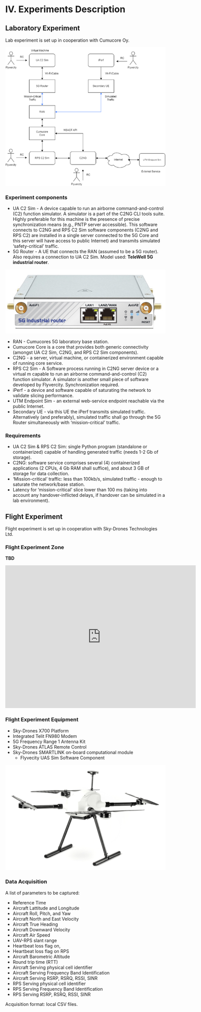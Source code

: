 # IV. Experiments Description

## Laboratory Experiment

Lab experiment is set up in cooperation with Cumucore Oy.

![Cumucore Lab Setup](images/CumucoreExperiment.png)

### Experiment components

* UA C2 Sim - A device capable to run an airborne command-and-control (C2) function simulator. A simulator is a part of the C2NG CLI tools suite. Highly preferable for this machine is the presence of precise synchronization means (e.g., PNTP server accessible). This software connects to C2NG and RPS C2 Sim software components (C2NG and RPS C2) are installed in a single server connected to the 5G Core and this server will have access to public Internet) and transmits simulated ‘safety-critical’ traffic.
* 5G Router - A UE that connects the RAN (assumed to be a 5G router). Also requires a connection to UA C2 Sim. Model used: __TeleWell 5G industrial router__.

![TeleWell 5G Router](images/TW_5G_router.jpg)

* RAN - Cumucores 5G laboratory base station.
* Cumucore Core is a core that provides both generic connectivity (amongst UA C2 Sim, C2NG, and RPS C2 Sim components).
* C2NG - a server, virtual machine, or containerized environment capable of running core service.
* RPS C2 Sim - A Software process running in C2NG server device or a virtual m capable to run an airborne command-and-control (C2) function simulator. A simulator is another small piece of software developed by Flyvercity. Synchronization required.
* iPerf - a device and software capable of saturating the network to validate slicing performance.
* UTM Endpoint Sim - an external web-service endpoint reachable via the public Internet.
* Secondary UE - via this UE the iPerf transmits simulated traffic. Alternatively (and preferably), simulated traffic shall go through the 5G Router simultaneously with ‘mission-critical’ traffic.

### Requirements

* UA C2 Sim & RPS C2 Sim: single Python program (standalone or containerized) capable of handling generated traffic (needs 1-2 Gb of storage).
* C2NG: software service comprises several (4) containerized applications (2 CPUs, 4 Gb RAM shall suffice), and about 3 GB of storage for data collection.
* ‘Mission-critical’ traffic: less than 100kb/s, simulated traffic - enough to saturate the network/base station.
* Latency for ‘mission-critical’ slice lower than 100 ms (taking into account any handover-inflicted delays, if handover can be simulated in a lab environment).

## Flight Experiment

Flight experiment is set up in cooperation with Sky-Drones Technologies Ltd.

### Flight Experiment Zone

__TBD__

<iframe src="https://www.google.com/maps/embed?pb=!1m10!1m8!1m3!1d22546.726302145213!2d-0.28324212869120474!3d51.70426319192164!3m2!1i1024!2i768!4f13.1!5e1!3m2!1sen!2sil!4v1684857176837!5m2!1sen!2sil" width="600" height="450" style="border:0;" allowfullscreen="" loading="lazy" referrerpolicy="no-referrer-when-downgrade"></iframe>

### Flight Experiment Equipment

* Sky-Drones X700 Platform
* Integrated Telit FN980 Modem
* 5G Frequency Range 1 Antenna Kit
* Sky-Drones ATLAS Remote Control
* Sky-Drones SMARTLINK on-board computational module
  * Flyvecity UAS Sim Software Component

![Sky-Drones X700 2 Drone](images/x700_2.jpg)

### Data Acquisition

A list of parameters to be captured:

* Reference Time
* Aircraft Lattitude and Longitude
* Aircraft Roll, Pitch, and Yaw
* Aircraft North and East Velocity
* Aircraft True Heading
* Aircraft Downward Velocity
* Aircraft Air Speed
* UAV-RPS slant range
* Heartbeat loss flag on,
* Heartbeat loss flag on RPS
* Aircraft Barometric Altitude
* Round trip time (RTT)
* Aircraft Serving physical cell identifier
* Aircraft Serving Frequency Band Identification
* Aircraft Serving RSRP, RSRQ, RSSI, SINR
* RPS Serving physical cell identifier
* RPS Serving Frequency Band Identification
* RPS Serving RSRP, RSRQ, RSSI, SINR

Acquisition format: local CSV files.
